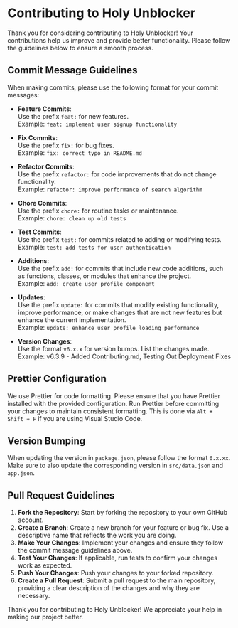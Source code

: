 # Contributing to Holy Unblocker

Thank you for considering contributing to Holy Unblocker! Your contributions help us improve and provide better functionality. Please follow the guidelines below to ensure a smooth process.

## Commit Message Guidelines

When making commits, please use the following format for your commit messages:

- **Feature Commits**:  
  Use the prefix `feat:` for new features.  
  Example: `feat: implement user signup functionality`

- **Fix Commits**:  
  Use the prefix `fix:` for bug fixes.  
  Example: `fix: correct typo in README.md`

- **Refactor Commits**:  
  Use the prefix `refactor:` for code improvements that do not change functionality.  
  Example: `refactor: improve performance of search algorithm`

- **Chore Commits**:  
  Use the prefix `chore:` for routine tasks or maintenance.  
  Example: `chore: clean up old tests`

- **Test Commits**:  
  Use the prefix `test:` for commits related to adding or modifying tests.  
  Example: `test: add tests for user authentication`

- **Additions**:  
  Use the prefix `add:` for commits that include new code additions, such as functions, classes, or modules that enhance the project.  
  Example: `add: create user profile component`

- **Updates**:  
  Use the prefix `update:` for commits that modify existing functionality, improve performance, or make changes that are not new features but enhance the current implementation.  
  Example: `update: enhance user profile loading performance`

- **Version Changes**:  
  Use the format `v6.x.x` for version bumps. List the changes made.  
  Example: v6.3.9 - Added Contributing.md, Testing Out Deployment Fixes

## Prettier Configuration

We use Prettier for code formatting. Please ensure that you have Prettier installed with the provided configuration. Run Prettier before committing your changes to maintain consistent formatting. This is done via `Alt + Shift + F` if you are using Visual Studio Code.

## Version Bumping

When updating the version in `package.json`, please follow the format `6.x.xx`. Make sure to also update the corresponding version in `src/data.json` and `app.json`.

## Pull Request Guidelines

1. **Fork the Repository**: Start by forking the repository to your own GitHub account.
2. **Create a Branch**: Create a new branch for your feature or bug fix. Use a descriptive name that reflects the work you are doing.
3. **Make Your Changes**: Implement your changes and ensure they follow the commit message guidelines above.
4. **Test Your Changes**: If applicable, run tests to confirm your changes work as expected.
5. **Push Your Changes**: Push your changes to your forked repository.
6. **Create a Pull Request**: Submit a pull request to the main repository, providing a clear description of the changes and why they are necessary.

Thank you for contributing to Holy Unblocker! We appreciate your help in making our project better.
